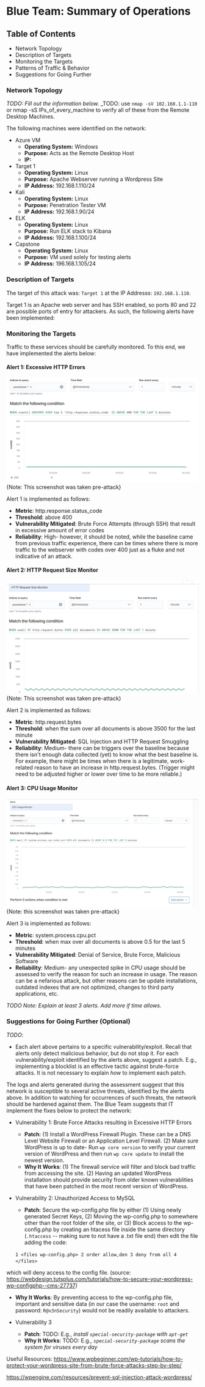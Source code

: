 # Blue Team: Summary of Operations

## Table of Contents
- Network Topology
- Description of Targets
- Monitoring the Targets
- Patterns of Traffic & Behavior
- Suggestions for Going Further

### Network Topology
_TODO: Fill out the information below._
_TODO: use `nmap -sV 102.168.1.1-110` or nmap -sS IPs_of_every_machine to verify all of these from the Remote Desktop Machines.
  
The following machines were identified on the network:
- Azure VM
  - **Operating System:** Windows
  - **Purpose:** Acts as the Remote Desktop Host
  - **IP:** 
- Target 1
  - **Operating System:** Linux
  - **Purpose:** Apache Webserver running a Wordpress Site
  - **IP Address:** 192.168.1.110/24
- Kali 
  - **Operating System:** Linux
  - **Purpose:** Penetration Tester VM
  - **IP Address:** 192.168.1.90/24
- ELK
  - **Operating System:** Linux
  - **Purpose:** Run ELK stack to Kibana
  - **IP Address:** 192.168.1.100/24
- Capstone
  - **Operating System:** Linux
  - **Purpose:** VM used solely for testing alerts
  - **IP Address:** 196.168.1.105/24

### Description of Targets

The target of this attack was: `Target 1` at the IP Addresss: `192.168.1.110`.

Target 1 is an Apache web server and has SSH enabled, so ports 80 and 22 are possible ports of entry for attackers. As such, the following alerts have been implemented:

### Monitoring the Targets

Traffic to these services should be carefully monitored. To this end, we have implemented the alerts below:

#### Alert 1: Excessive HTTP Errors

![HTTPErrorsAlert](https://github.com/skyeskyeskye/PENN_CYBERSECURITY_FINAL/blob/main/Blue_Team_Defensive/Images/ExcessiveHTTPErrors_Kibana.jpg)
    {Note: This screenshot was taken pre-attack}

Alert 1 is implemented as follows:
  - **Metric**: http.response.status_code
  - **Threshold**: above 400
  - **Vulnerability Mitigated**: Brute Force Attempts (through SSH) that result in excessive amount of error codes
  - **Reliability**: High- however, it should be noted, while the baseline came from previous traffic experience, there can be times where there is more traffic to the webserver with codes over 400 just as a fluke and not indicative of an attack.

#### Alert 2: HTTP Request Size Monitor

![HTTPRequestSize](https://github.com/skyeskyeskye/PENN_CYBERSECURITY_FINAL/blob/main/Blue_Team_Defensive/Images/HTTPRequestSize_Kibana.jpg)
    {Note: This screenshot was taken pre-attack}

Alert 2 is implemented as follows:
  - **Metric**: http.request.bytes
  - **Threshold**: when the sum over all documents is above 3500 for the last minute
  - **Vulnerability Mitigated**: SQL Injection and HTTP Request Smuggling
  - **Reliability**: Medium- there can be triggers over the baseline because there isn't enough data collected (yet) to know what the best baseline is. For example, there might be times when there is a legitimate, work-related reason to have an increase in http.request.bytes. (Trigger might need to be adjusted higher or lower over time to be more reliable.)

#### Alert 3: CPU Usage Monitor

![CPUUsageAlert](https://github.com/skyeskyeskye/PENN_CYBERSECURITY_FINAL/blob/main/Blue_Team_Defensive/Images/CPUUsageMonitor_Kibana.jpg)
    {Note: this screenshot was taken pre-attack}

Alert 3 is implemented as follows:
  - **Metric**: system.process.cpu.pct 
  - **Threshold**: when max over all documents is above 0.5 for the last 5 minutes
  - **Vulnerability Mitigated**: Denial of Service, Brute Force, Malicious Software
  - **Reliability**: Medium- any unexpected spike in CPU usage should be assessed to verify the reason for such an increase in usage. The reason can be a nefarious attack, but other reasons can be update installations, outdated indexes that are not optimized, changes to third party applications, etc. 

_TODO Note: Explain at least 3 alerts. Add more if time allows._

### Suggestions for Going Further (Optional)
_TODO_: 
- Each alert above pertains to a specific vulnerability/exploit. Recall that alerts only detect malicious behavior, but do not stop it. For each vulnerability/exploit identified by the alerts above, suggest a patch. E.g., implementing a blocklist is an effective tactic against brute-force attacks. It is not necessary to explain _how_ to implement each patch.

The logs and alerts generated during the assessment suggest that this network is susceptible to several active threats, identified by the alerts above. In addition to watching for occurrences of such threats, the network should be hardened against them. The Blue Team suggests that IT implement the fixes below to protect the network:


- Vulnerability 1: Brute Force Attacks resulting in Excessive HTTP Errors
  - **Patch**: (1) Install a WordPress Firewall Plugin. These can be a DNS Level Website Firewall or an Application Level Firewall. (2) Make sure WordPress is up to date- Run `wp core version` to verify your current version of WordPress and then run `wp core update` to install the newest version.
  - **Why It Works**: (1) The firewall service will filter and block bad traffic from accessing the site. (2) Having an updated WordPress installation should provide security from older known vulnerablities that have been patched in the most recent version of WordPress.


- Vulnerability 2: Unauthorized Access to MySQL
  - **Patch**: Secure the wp-config.php file by either (1) Using newly generated Secret Keys, (2) Moving the wp-config.php to somewhere other than the root folder of the site, or (3) Block access to the wp-config.php by creating an htacess file inside the same directory (`.htaccess` -- making sure to not have a .txt file end) then edit the file adding the code: 

  `1 <files wp-config.php>
   2 order allow,den
   3 deny from all
   4 </files>`
   
which will deny access to the config file. (source: https://webdesign.tutsplus.com/tutorials/how-to-secure-your-wordpress-wp-configphp--cms-27737)
	
  - **Why It Works**: By preventing access to the wp-config.php file, important and sensitive data (in our case the username: `root` and password: `R@v3nSecurity`) would not be readily available to attackers. 


- Vulnerability 3
  - **Patch**: TODO: E.g., _install `special-security-package` with `apt-get`_
  - **Why It Works**: TODO: E.g., _`special-security-package` scans the system for viruses every day_


Useful Resources:
https://www.wpbeginner.com/wp-tutorials/how-to-protect-your-wordpress-site-from-brute-force-attacks-step-by-step/

https://wpengine.com/resources/prevent-sql-injection-attack-wordpress/

